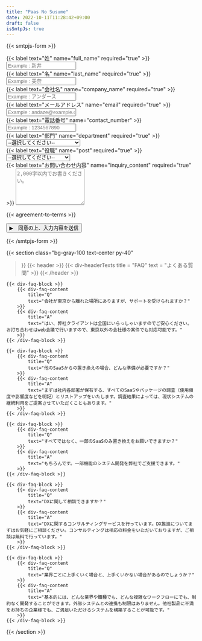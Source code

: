 ```yaml
---
title: "Paas No Susume"
date: 2022-10-11T11:28:42+09:00
draft: false
isSmtpJs: true
---
```


<!-- title, subtitle, description, img-path -->
<!-- title, subtitle, description, img-path -->
<!-- title, subtitle, description, img-path -->
<!-- title, subtitle, description, img-path -->

{{< smtpjs-form >}}
<!-- todo: input系(input,select,textarea) をショートコード化する -->
<div>
    {{< label text="姓" name="full_name" required="true" >}}
    <input
        class="w-full px-4 py-3 mb-3 text-black placeholder-gray-300 bg-gray-100 bg-opacity-50 border border-white focus:ring-0 focus:border-white"
        id="full_name" name="full_name" type="text" placeholder="Example : 新井" required>
</div>

<div>
    {{< label text="名" name="last_name" required="true" >}}
    <input
        class="w-full px-4 py-3 mb-3 text-black placeholder-gray-300 bg-gray-100 bg-opacity-50 border border-white focus:ring-0 focus:border-white"
        id="last_name" name="last_name" type="text" placeholder="Example : 美奈" required>
</div>

<div>
    {{< label text="会社名" name="company_name" required="true" >}}
    <input
        class="w-full px-4 py-3 mb-3 text-black placeholder-gray-300 bg-gray-100 bg-opacity-50 border border-white focus:ring-0 focus:border-white"
        id="company_name" name="company_name" type="text" placeholder="Example : アンダース" required>
</div>

<div>
    {{< label text="メールアドレス" name="email" required="true" >}}
    <input
        class="w-full px-4 py-3 mb-3 text-black placeholder-gray-300 bg-gray-100 bg-opacity-50 border border-white focus:ring-0 focus:border-white"
        id="email" name="email" type="text" placeholder="Example : andaze@example.com" required>
</div>

<div>
    {{< label text="電話番号" name="contact_number" >}}
    <input
        class="w-full px-4 py-3 mb-3 text-black placeholder-gray-300 bg-gray-100 bg-opacity-50 border border-white focus:ring-0 focus:border-white"
        id="contact_number" name="contact_number" type="text" placeholder="Example : 1234567890">
</div>

<div>
    {{< label text="部門" name="department" required="true" >}}
    <select name="department"
        class="w-full px-4 py-3 mb-3 text-black placeholder-gray-300 bg-gray-100 bg-opacity-50 border border-white focus:ring-0 focus:border-white"
        id="department"
        required
    >
        <option class="text-gray-500 bg-gray-100 bg-opacity-50" selected>--選択してください--</option>
        <option value="経営全般">経営全般</option>
        <option value="営業">営業</option>
        <option value="マーケティング・広報・企画">マーケティング・広報・企画</option>
        <option value="情報システム">情報システム</option>
        <option value="人事・総務">人事・総務</option>
        <option value="その他">その他</option>
    </select>
</div>

<div>
    {{< label text="役職" name="post" required="true" >}}
    <select name="post"
        class="w-full px-4 py-3 mb-3 text-black placeholder-gray-300 bg-gray-100 bg-opacity-50 border border-white focus:ring-0 focus:border-white"
        id="post"
        required
    >
        <option class="text-gray-500 bg-gray-100 bg-opacity-50" selected>--選択してください--</option>
        <option value="経営者・役員">経営者・役員</option>
        <option value="部長クラス">部長クラス</option>
        <option value="課長・係長・主任クラス">課長・係長・主任クラス</option>
        <option value="一般社員">一般社員</option>
        <option value="個人">個人</option>
        <option value="学生">学生</option>
        <option value="その他">その他</option>
    </select>
</div>

<div>
    {{< label text="お問い合わせ内容" name="inquiry_content" required="true" >}}
    <textarea
        class="w-full px-4 py-3 mb-3 text-black placeholder-gray-300 bg-gray-100 bg-opacity-50 border border-white focus:ring-0 focus:border-white"
        rows="6" name="inquiry_content" id="inquiry_content" placeholder="2,000字以内でお書きください。"></textarea>
</div>

{{< agreement-to-terms >}}

<div>
    <button type="submit">
        ▶︎　同意の上、入力内容を送信
    </button>
</div>

{{< /smtpjs-form >}}


{{< section
    class="bg-gray-100 text-center py-40"
>}}
    {{< header >}}
        {{< div-headerTexts
            title = "FAQ"
            text = "よくある質問"
        >}}
    {{< /header >}}

    {{< div-faq-block >}}
        {{< div-faq-content
            title="Q"
            text="会社が東京から離れた場所にありますが、サポートを受けられますか？"
        >}}
        {{< div-faq-content
            title="A"
            text="はい、弊社クライアントは全国にいらっしゃいますのでご安心ください。お打ち合わせはweb会議で行いますので、東京以外の会社様の案件でも対応可能です。"
        >}}
    {{< /div-faq-block >}}

    {{< div-faq-block >}}
        {{< div-faq-content
            title="Q"
            text="他のSaaSからの置き換えの場合、どんな準備が必要ですか？"
        >}}
        {{< div-faq-content
            title="A"
            text="まずは社内各部署が保有する、すべてのSaaSやパッケージの調査（使用頻度や影響度などを明記）とリストアップをいたします。調査結果によっては、現状システムの継続利用をご提案させていただくこともあります。"
        >}}
    {{< /div-faq-block >}}

    {{< div-faq-block >}}
        {{< div-faq-content
            title="Q"
            text="すべてではなく、一部のSaaSのみ置き換えをお願いできますか？"
        >}}
        {{< div-faq-content
            title="A"
            text="もちろんです。一部機能のシステム開発を弊社でご支援できます。"
        >}}
    {{< /div-faq-block >}}

    {{< div-faq-block >}}
        {{< div-faq-content
            title="Q"
            text="DXに関して相談できますか？"
        >}}
        {{< div-faq-content
            title="A"
            text="DXに関するコンサルティングサービスを行っています。DX推進についてまずはお気軽にご相談ください。コンサルティングは相応の料金をいただいておりますが、ご相談は無料で行っています。"
        >}}
    {{< /div-faq-block >}}

    {{< div-faq-block >}}
        {{< div-faq-content
            title="Q"
            text="業界ごとに上手くいく場合と、上手くいかない場合があるのでしょうか？"
        >}}
        {{< div-faq-content
            title="A"
            text="基本的には、どんな業界や職種でも、どんな複雑なワークフローにでも、制約なく開発することができます。外部システムとの連携も制限はありません。他社製品に不満をお持ちの企業様でも、ご満足いただけるシステムを構築することが可能です。"
        >}}
    {{< /div-faq-block >}}
{{< /section >}}
